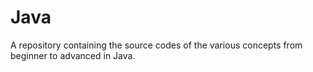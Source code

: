 # Java
A repository containing the source codes of the various concepts from beginner to advanced in Java.
